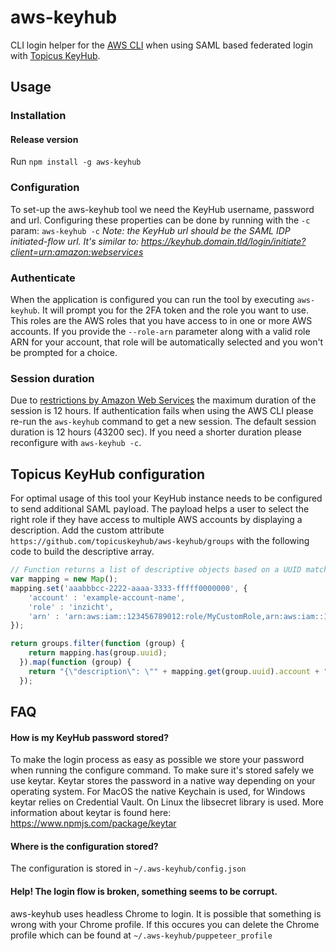 # aws-keyhub
CLI login helper for the [AWS CLI](https://aws.amazon.com/cli/) when using SAML based federated login with [Topicus KeyHub](https://www.topicus-keyhub.com).

## Usage

### Installation

#### Release version
Run `npm install -g aws-keyhub`

### Configuration
To set-up the aws-keyhub tool we need the KeyHub username, password and url. Configuring these properties can be done by running with the `-c` param: `aws-keyhub -c`
*Note: the KeyHub url should be the SAML IDP initiated-flow url. It's similar to: https://keyhub.domain.tld/login/initiate?client=urn:amazon:webservices*

### Authenticate
When the application is configured you can run the tool by executing `aws-keyhub`.
It will prompt you for the 2FA token and the role you want to use. This roles are the AWS roles that you have access to in one or more AWS accounts.
If you provide the `--role-arn` parameter along with a valid role ARN for your account, that role will be automatically selected and you won't be prompted for a choice.

### Session duration
Due to [restrictions by Amazon Web Services](https://docs.aws.amazon.com/STS/latest/APIReference/API_AssumeRoleWithSAML.html) the maximum duration of the session is 12 hours. If authentication fails when using the AWS CLI please re-run the `aws-keyhub` command to get a new session. The default session duration is 12 hours (43200 sec). If you need a shorter duration please reconfigure with `aws-keyhub -c`.

## Topicus KeyHub configuration
For optimal usage of this tool your KeyHub instance needs to be configured to send additional SAML payload. The payload helps a user to select the right role if they have access to multiple AWS accounts by displaying a description. Add the custom attribute ```https://github.com/topicuskeyhub/aws-keyhub/groups``` with the following code to build the descriptive array.

```javascript
// Function returns a list of descriptive objects based on a UUID match
var mapping = new Map();
mapping.set('aaabbbcc-2222-aaaa-3333-fffff0000000', {
    'account' : 'example-account-name',
    'role' : 'inzicht',
    'arn' : 'arn:aws:iam::123456789012:role/MyCustomRole,arn:aws:iam::123456789012:saml-provider/keyhub'
});

return groups.filter(function (group) {
    return mapping.has(group.uuid);
  }).map(function (group) {
    return "{\"description\": \"" + mapping.get(group.uuid).account + " - " + mapping.get(group.uuid).role + "\", \"arn\": \"" + mapping.get(group.uuid).arn + "\"}";
  });
```

## FAQ
#### How is my KeyHub password stored?
To make the login process as easy as possible we store your password when running the configure command. To make sure it's stored safely we use keytar. Keytar stores the password in a native way depending on your operating system. For MacOS the native Keychain is used, for Windows keytar relies on Credential Vault. On Linux the libsecret library is used. More information about keytar is found here: https://www.npmjs.com/package/keytar

#### Where is the configuration stored?
The configuration is stored in ```~/.aws-keyhub/config.json```

#### Help! The login flow is broken, something seems to be corrupt.
aws-keyhub uses headless Chrome to login. It is possible that something is wrong with your Chrome profile. If this occures you can delete the Chrome profile which can be found at ```~/.aws-keyhub/puppeteer_profile```
